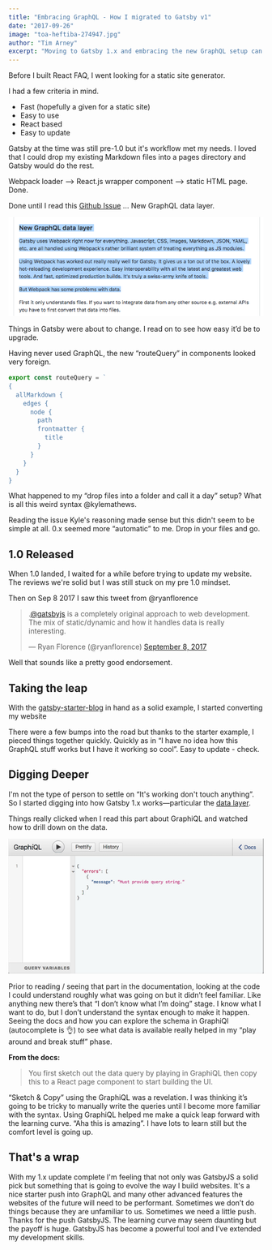 ```yaml
---
title: "Embracing GraphQL - How I migrated to Gatsby v1"
date: "2017-09-26"
image: "toa-heftiba-274947.jpg"
author: "Tim Arney"
excerpt: "Moving to Gatsby 1.x and embracing the new GraphQL setup can be daunting but the effort is going to payoff"
---
```


Before I built React FAQ, I went looking for a static site generator.

I had a few criteria in mind.

* Fast (hopefully a given for a static site)
* Easy to use
* React based
* Easy to update

Gatsby at the time was still pre-1.0 but it's workflow met my needs. I loved that I could drop my existing Markdown files into a pages directory and Gatsby would do the rest.

Webpack loader —> React.js wrapper component —> static HTML page. Done.

Done until I read this [Github Issue](https://github.com/gatsbyjs/gatsby/issues/420) ... New GraphQL data layer.

![issue-420](issue-420.png) 

Things in Gatsby were about to change. I read on to see how easy it’d be to upgrade.

Having never used GraphQL, the new “routeQuery” in components looked very foreign.

```javascript
export const routeQuery = `
{
  allMarkdown {
    edges {
      node {
        path
        frontmatter {
          title
        }
      }
    }
  }
}
```

What happened to my “drop files into a folder and call it a day” setup?  What is all this weird syntax @kylemathews.

Reading the issue Kyle's reasoning made sense but this didn't seem to be simple at all. 0.x seemed more “automatic” to me.  Drop in your files and go.


## 1.0 Released

When 1.0 landed, I waited for a while before trying to update my website.  The reviews we're solid but I was still stuck on my pre 1.0 mindset.

Then on Sep 8 2017 I saw this tweet from @ryanflorence

<blockquote class="twitter-tweet" data-lang="en"><p lang="en" dir="ltr">.<a href="https://twitter.com/gatsbyjs">@gatsbyjs</a> is a completely original approach to web development. The mix of static/dynamic and how it handles data is really interesting.</p>&mdash; Ryan Florence (@ryanflorence) <a href="https://twitter.com/ryanflorence/status/906233888560758784">September 8, 2017</a></blockquote>

Well that sounds like a pretty good endorsement.

## Taking the leap

With the [gatsby-starter-blog](https://github.com/gatsbyjs/gatsby-starter-blog
) in hand as a solid example, I started converting my website

There were a few bumps into the road but thanks to the starter example, I pieced things together quickly.  Quickly as in “I have no idea how this GraphQL stuff works but I have it working so cool”.  Easy to update - check.

## Digging Deeper

I'm not the type of person to settle on “It's working don't touch anything”. So I started digging into how Gatsby 1.x works—particular the [data layer](https://www.gatsbyjs.org/tutorial/part-four/#data-in-gatsby).

Things really clicked when I read this part  about GraphiQL and watched how to drill down on the data.

![GraphiQL](graphiql.gif) 

Prior to reading / seeing that part in the documentation, looking at the code I could understand roughly what was going on but it didn’t feel familiar.  Like anything new there’s that “I don’t know what I’m doing” stage.  I know what I want to do, but I don’t understand the syntax enough to make it happen.  Seeing the docs and how you can explore the schema in GraphiQl (autocomplete is 👌) to see what data is available really helped in my “play around and break stuff” phase.  

**From the docs:**
> You first sketch out the data query by playing in GraphiQL then copy this to a React page component to start building the UI.

“Sketch & Copy” using the GraphiQL was a revelation.  I was thinking it’s going to be tricky to manually write the queries until I become more familiar with the syntax.  Using GraphiQL helped me make a quick leap forward with the learning curve.  “Aha this is amazing”.  I have lots to learn still but the comfort level is going up.

## That's a wrap

With my 1.x update complete I'm feeling that not only was GatsbyJS a solid pick but something that is going to evolve the way I build websites. It's a nice starter push into GraphQL and many other advanced features the websites of the future will need to be performant.  Sometimes we don’t do things because they are unfamiliar to us.  Sometimes we need a little push.  Thanks for the push GatsbyJS.  The learning curve may seem daunting but the payoff is huge.  GatsbyJS has become a powerful tool and I’ve extended my development skills.